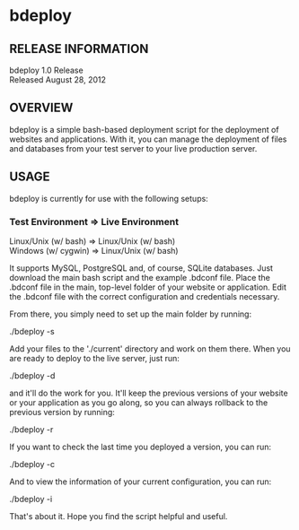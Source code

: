 bdeploy
=======

RELEASE INFORMATION
-------------------
bdeploy 1.0 Release  
Released August 28, 2012

OVERVIEW
--------
bdeploy is a simple bash-based deployment script for the deployment of
websites and applications. With it, you can manage the deployment of files
and databases from your test server to your live production server.

USAGE
-----
bdeploy is currently for use with the following setups:

### Test Environment     => Live Environment ###
Linux/Unix (w/ bash) => Linux/Unix (w/ bash)  
Windows (w/ cygwin)  => Linux/Unix (w/ bash)

It supports MySQL, PostgreSQL and, of course, SQLite databases. Just download
the main bash script and the example .bdconf file. Place the .bdconf file in
the main, top-level folder of your website or application. Edit the .bdconf
file with the correct configuration and credentials necessary.

From there, you simply need to set up the main folder by running:

./bdeploy -s

Add your files to the './current' directory and work on them there. When you are
ready to deploy to the live server, just run:

./bdeploy -d

and it'll do the work for you. It'll keep the previous versions of your website
or your application as you go along, so you can always rollback to the previous
version by running:

./bdeploy -r

If you want to check the last time you deployed a version, you can run:

./bdeploy -c

And to view the information of your current configuration, you can run:

./bdeploy -i

That's about it. Hope you find the script helpful and useful.
